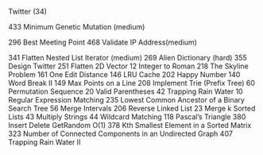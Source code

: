 Twitter (34)

433 Minimum Genetic Mutation (medium)

296 Best Meeting Point
468 Validate IP Address(medium)

341 Flatten Nested List Iterator (medium)
269 Alien Dictionary (hard)
355 Design Twitter
251 Flatten 2D Vector
12 Integer to Roman
218 The Skyline Problem
161 One Edit Distance
146 LRU Cache
202 Happy Number
140 Word Break II
149 Max Points on a Line
208 Implement Trie (Prefix Tree)
60 Permutation Sequence
20 Valid Parentheses
42 Trapping Rain Water
10 Regular Expression Matching
235 Lowest Common Ancestor of a Binary Search Tree
56 Merge Intervals
206 Reverse Linked List
23 Merge k Sorted Lists
43 Multiply Strings
44 Wildcard Matching
118 Pascal’s Triangle
380 Insert Delete GetRandom O(1)
378 Kth Smallest Element in a Sorted Matrix
323 Number of Connected Components in an Undirected Graph
407 Trapping Rain Water II

